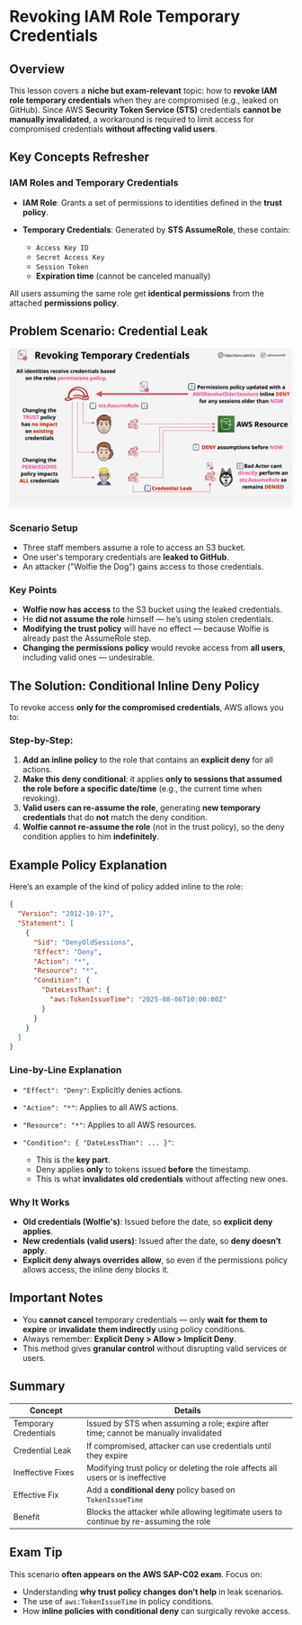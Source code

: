 # Revoking IAM Role Temporary Credentials

## Overview

This lesson covers a **niche but exam-relevant** topic: how to **revoke IAM role temporary credentials** when they are compromised (e.g., leaked on GitHub). Since AWS **Security Token Service (STS)** credentials **cannot be manually invalidated**, a workaround is required to limit access for compromised credentials **without affecting valid users**.

## Key Concepts Refresher

### IAM Roles and Temporary Credentials

- **IAM Role**: Grants a set of permissions to identities defined in the **trust policy**.
- **Temporary Credentials**: Generated by **STS AssumeRole**, these contain:

  - `Access Key ID`
  - `Secret Access Key`
  - `Session Token`
  - **Expiration time** (cannot be canceled manually)

All users assuming the same role get **identical permissions** from the attached **permissions policy**.

## Problem Scenario: Credential Leak

![alt text](image-5.png)

### Scenario Setup

- Three staff members assume a role to access an S3 bucket.
- One user's temporary credentials are **leaked to GitHub**.
- An attacker ("Wolfie the Dog") gains access to those credentials.

### Key Points

- **Wolfie now has access** to the S3 bucket using the leaked credentials.
- He **did not assume the role** himself — he’s using stolen credentials.
- **Modifying the trust policy** will have no effect — because Wolfie is already past the AssumeRole step.
- **Changing the permissions policy** would revoke access from **all users**, including valid ones — undesirable.

## The Solution: Conditional Inline Deny Policy

To revoke access **only for the compromised credentials**, AWS allows you to:

### Step-by-Step:

1. **Add an inline policy** to the role that contains an **explicit deny** for all actions.
2. **Make this deny conditional**: it applies **only to sessions that assumed the role before a specific date/time** (e.g., the current time when revoking).
3. **Valid users can re-assume the role**, generating **new temporary credentials** that do **not** match the deny condition.
4. **Wolfie cannot re-assume the role** (not in the trust policy), so the deny condition applies to him **indefinitely**.

## Example Policy Explanation

Here’s an example of the kind of policy added inline to the role:

```json
{
  "Version": "2012-10-17",
  "Statement": [
    {
      "Sid": "DenyOldSessions",
      "Effect": "Deny",
      "Action": "*",
      "Resource": "*",
      "Condition": {
        "DateLessThan": {
          "aws:TokenIssueTime": "2025-08-06T10:00:00Z"
        }
      }
    }
  ]
}
```

### Line-by-Line Explanation

- `"Effect": "Deny"`: Explicitly denies actions.
- `"Action": "*"`: Applies to all AWS actions.
- `"Resource": "*"`: Applies to all AWS resources.
- `"Condition": { "DateLessThan": ... }"`:

  - This is the **key part**.
  - Deny applies **only** to tokens issued **before** the timestamp.
  - This is what **invalidates old credentials** without affecting new ones.

### Why It Works

- **Old credentials (Wolfie's)**: Issued before the date, so **explicit deny applies**.
- **New credentials (valid users)**: Issued after the date, so **deny doesn’t apply**.
- **Explicit deny always overrides allow**, so even if the permissions policy allows access, the inline deny blocks it.

## Important Notes

- You **cannot cancel** temporary credentials — only **wait for them to expire** or **invalidate them indirectly** using policy conditions.
- Always remember: **Explicit Deny > Allow > Implicit Deny**.
- This method gives **granular control** without disrupting valid services or users.

## Summary

| Concept               | Details                                                                                 |
| --------------------- | --------------------------------------------------------------------------------------- |
| Temporary Credentials | Issued by STS when assuming a role; expire after time; cannot be manually invalidated   |
| Credential Leak       | If compromised, attacker can use credentials until they expire                          |
| Ineffective Fixes     | Modifying trust policy or deleting the role affects all users or is ineffective         |
| Effective Fix         | Add a **conditional deny** policy based on `TokenIssueTime`                             |
| Benefit               | Blocks the attacker while allowing legitimate users to continue by re-assuming the role |

## Exam Tip

This scenario **often appears on the AWS SAP-C02 exam**. Focus on:

- Understanding **why trust policy changes don’t help** in leak scenarios.
- The use of `aws:TokenIssueTime` in policy conditions.
- How **inline policies with conditional deny** can surgically revoke access.
